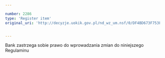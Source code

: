 ```yaml
---

number: 2286
type: 'Register item'
original_uri: 'http://decyzje.uokik.gov.pl/nd_wz_um.nsf/0/DF4BD673F753F792C1257870003E5633?OpenDocument'


---
```


Bank zastrzega sobie prawo do wprowadzania zmian do niniejszego Regulaminu
